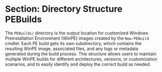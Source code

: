 # Section: Directory Structure PEBuilds

The `PEBuilds/` directory is the output location for customized Windows Preinstallation Environment (WinPE) images created by the `New-PEBuild` cmdlet. Each PE build gets its own subdirectory, which contains the resulting WinPE image, associated files, and any logs or metadata generated during the build process. This structure allows users to maintain multiple WinPE builds for different architectures, versions, or customization scenarios, and to easily identify and deploy the correct build as needed.
